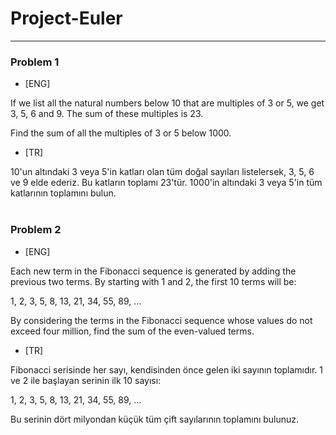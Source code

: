 # Project-Euler

<hr>

### Problem 1

* [ENG]

If we list all the natural numbers below 10 that are multiples of 3 or 5, we get 3, 5, 6 and 9. The sum of these multiples is 23.

Find the sum of all the multiples of 3 or 5 below 1000.

* [TR]

10'un altındaki 3 veya 5'in katları olan tüm doğal sayıları listelersek, 3, 5, 6 ve 9 elde ederiz. Bu katların toplamı 23'tür.
1000'in altındaki 3 veya 5'in tüm katlarının toplamını bulun.
<br/><br/>

### Problem 2

* [ENG]

Each new term in the Fibonacci sequence is generated by adding the previous two terms. By starting with 1 and 2, the first 10 terms will be:

1, 2, 3, 5, 8, 13, 21, 34, 55, 89, ...

By considering the terms in the Fibonacci sequence whose values do not exceed four million, find the sum of the even-valued terms.

* [TR]

Fibonacci serisinde her sayı, kendisinden önce gelen iki sayının toplamıdır. 1 ve 2 ile başlayan serinin ilk 10 sayısı:

1, 2, 3, 5, 8, 13, 21, 34, 55, 89, …

Bu serinin dört milyondan küçük tüm çift sayılarının toplamını bulunuz.
